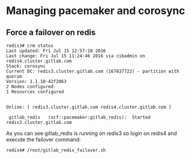 # Managing pacemaker and corosync

## Force a failover on redis

```
redis3# crm status
Last updated: Fri Jul 15 12:57:18 2016
Last change: Fri Jul 15 11:24:46 2016 via cibadmin on redis4.cluster.gitlab.com
Stack: corosync
Current DC: redis3.cluster.gitlab.com (167837722) - partition with quorum
Version: 1.1.10-42f2063
2 Nodes configured
1 Resources configured


Online: [ redis3.cluster.gitlab.com redis4.cluster.gitlab.com ]

 gitlab_redis	(ocf::pacemaker:gitlab_redis):	Started redis3.cluster.gitlab.com
```
As you can see gitlab_redis is running on redis3 so login on redis4 and execute the failover command:
```
redis4# /root/gitlab_redis_failover.sh 
```
